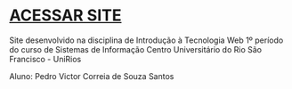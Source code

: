 # [ACESSAR SITE](https://pedrov1ctor.github.io/site-valve/)

Site desenvolvido na disciplina de Introdução à Tecnologia Web
1º período do curso de Sistemas de Informação
Centro Universitário do Rio São Francisco - UniRios

Aluno: Pedro Victor Correia de Souza Santos
